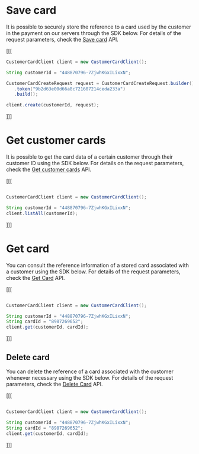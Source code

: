 # Save card


It is possible to securely store the reference to a card used by the customer in the payment on our servers through the SDK below. For details of the request parameters, check the [Save card](/developers/en/reference/cards/_customers_customer_id_cards/post) API.

[[[
```java
CustomerCardClient client = new CustomerCardClient();

String customerId = "448870796-7ZjwhKGxILixxN";

CustomerCardCreateRequest request = CustomerCardCreateRequest.builder()
   .token("9b2d63e00d66a8c721607214ceda233a")
   .build();

client.create(customerId, request);
```
]]]

# Get customer cards

It is possible to get the card data of a certain customer through their customer ID using the SDK below. For details on the request parameters, check the [Get customer cards](https://www.mercadopago[FAKER][URL][DOMAIN]/developers/en/reference/cards/_customers_customer_id_cards/get) API.

[[[
```java

CustomerCardClient client = new CustomerCardClient();

String customerId = "448870796-7ZjwhKGxILixxN";
client.listAll(customerId);
```
]]]

# Get card

You can consult the reference information of a stored card associated with a customer using the SDK below. For details of the request parameters, check the  [Get Card](https://www.mercadopago[FAKER][URL][DOMAIN]/developers/en/reference/cards/_customers_customer_id_cards_id/get) API.

[[[
```java

CustomerCardClient client = new CustomerCardClient();

String customerId = "448870796-7ZjwhKGxILixxN";
String cardId = "8987269652";
client.get(customerId, cardId);
```
]]]

## Delete card

You can delete the reference of a card associated with the customer whenever necessary using the SDK below. For details of the request parameters, check the [Delete Card](https://www.mercadopago[FAKER][URL][DOMAIN]/developers/en/reference/cards/_customers_customer_id_cards_id/delete) API.

[[[
```java

CustomerCardClient client = new CustomerCardClient();

String customerId = "448870796-7ZjwhKGxILixxN";
String cardId = "8987269652";
client.get(customerId, cardId);
```
]]]

